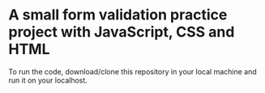 # A small form validation practice project with JavaScript, CSS and HTML

To run the code, download/clone this repository in your local machine and run it on your localhost.
